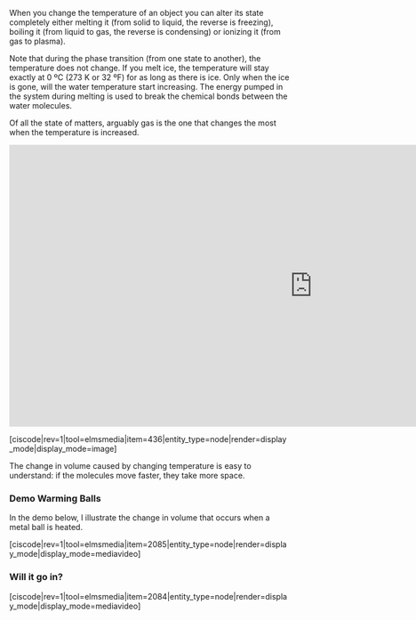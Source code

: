 When you change the temperature of an object you can alter its state completely either melting it (from solid to liquid, the reverse is freezing), boiling it (from liquid to gas, the reverse is condensing) or ionizing it (from gas to plasma).  
  
Note that during the phase transition (from one state to another), the temperature does not change. If you melt ice, the temperature will stay exactly at 0 ºC (273 K or 32 ºF) for as long as there is ice. Only when the ice is gone, will the water temperature start increasing. The energy pumped in the system during melting is used to break the chemical bonds between the water molecules.  
  
Of all the state of matters, arguably gas is the one that changes the most when the temperature is increased.

<iframe src="https://h5p.org/h5p/embed/78664" width="1090" height="507" frameborder="0" allowfullscreen="allowfullscreen"></iframe><script src="https://h5p.org/sites/all/modules/h5p/library/js/h5p-resizer.js" charset="UTF-8"></script>

[ciscode|rev=1|tool=elmsmedia|item=436|entity_type=node|render=display_mode|display_mode=image]

The change in volume caused by changing temperature is easy to understand: if the molecules move faster, they take more space. 

### Demo Warming Balls

In the demo below, I illustrate the change in volume that occurs when a metal ball is heated.

[ciscode|rev=1|tool=elmsmedia|item=2085|entity_type=node|render=display_mode|display_mode=mediavideo]

### Will it go in?

[ciscode|rev=1|tool=elmsmedia|item=2084|entity_type=node|render=display_mode|display_mode=mediavideo]